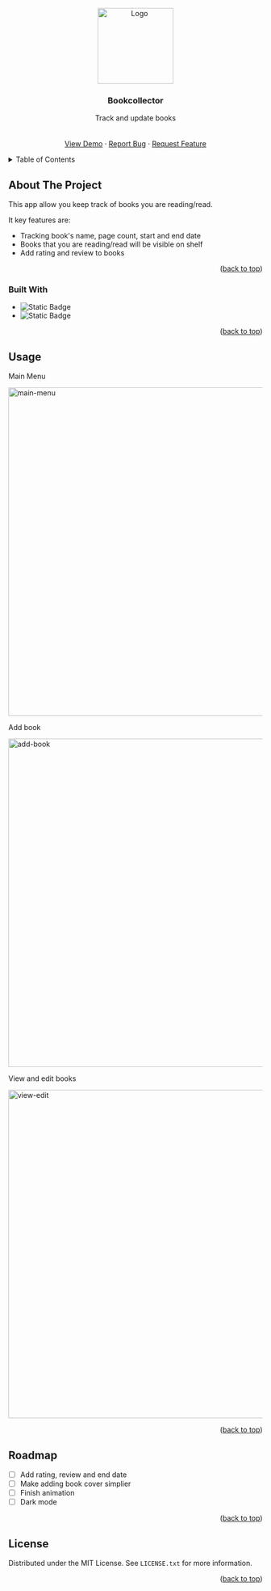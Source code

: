 <!-- PROJECT LOGO -->
<br />
<div align="center">
  <a href="https://github.com/haimon0/Bookcollector/tree/main">
    <img src="" alt="Logo" width="150" height="150">
  </a>

  <h3 align="center">Bookcollector</h3>

  <p align="center">
    Track and update books
    <br />
    <br />
    <br />
    <a href="">View Demo</a>
    ·
    <a href="https://github.com/haimon0/Bookcollector/issues">Report Bug</a>
    ·
    <a href="https://github.com/haimon0/Bookcollector/issues">Request Feature</a>
  </p>
</div>



<!-- TABLE OF CONTENTS -->
<details>
  <summary>Table of Contents</summary>
  <ol>
    <li>
      <a href="#about-the-project">About The Project</a>
      <ul>
        <li><a href="#built-with">Built With</a></li>
      </ul>
    </li>
    <li><a href="#usage">Usage</a></li>
    <li><a href="#roadmap">Roadmap</a></li>
    <li><a href="#license">License</a></li>
  </ol>
</details>



<!-- ABOUT THE PROJECT -->
## About The Project

This app allow you keep track of books you are reading/read.

It key features are:
* Tracking book's name, page count, start and end date
* Books that you are reading/read will be visible on shelf
* Add rating and review to books

<p align="right">(<a href="#readme-top">back to top</a>)</p>



### Built With


* ![Static Badge](https://img.shields.io/badge/C++-blue.svg?style=flat&logo=c%2B%2B)
* ![Static Badge](https://img.shields.io/badge/wxwidgets-red?logo=wx)



<p align="right">(<a href="#readme-top">back to top</a>)</p>



<!-- USAGE EXAMPLES -->
## Usage
<p>Main Menu</p>
<img src="https://github.com/haimon0/Bookcollector/assets/155584350/cf2b97b5-d7bd-4b74-8bb0-4756520c4936" alt="main-menu" width="650"/>

<p>Add book</p>
<img src="https://github.com/haimon0/Bookcollector/assets/155584350/c2bc2509-2bde-4aed-a730-7bb3a4c72c79" alt="add-book" width="650"/>

<p>View and edit books</p>
<img src="https://github.com/haimon0/Bookcollector/assets/155584350/b33aa65b-babe-4f76-a3e1-bf17b4cb4d9c" alt="view-edit" width="650"/>



<p align="right">(<a href="#readme-top">back to top</a>)</p>



<!-- ROADMAP -->
## Roadmap
- [ ] Add rating, review and end date
- [ ] Make adding book cover simplier
- [ ] Finish animation
- [ ] Dark mode

<p align="right">(<a href="#readme-top">back to top</a>)</p>




<!-- LICENSE -->
## License

Distributed under the MIT License. See `LICENSE.txt` for more information.

<p align="right">(<a href="#readme-top">back to top</a>)</p>




